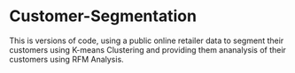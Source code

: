 # Customer-Segmentation

This is versions of code, using a public online retailer data to segment their customers using K-means Clustering and providing them ananalysis of their customers using RFM Analysis.
